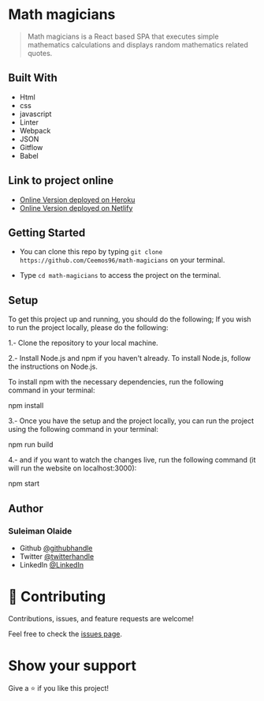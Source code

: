 # Math magicians

> Math magicians is a React based SPA that executes simple mathematics calculations and displays random mathematics related quotes. 


## Built With

- Html
- css
- javascript
- Linter
- Webpack
- JSON
- Gitflow
- Babel

## Link to project online
- [Online Version deployed on Heroku](https://math-magicians-ceemos.herokuapp.com/)
- [Online Version deployed on Netlify](https://radiant-lolly-8f018e.netlify.app/)

## Getting Started

- You can clone this repo by typing `git clone https://github.com/Ceemos96/math-magicians` on your terminal.

- Type `cd math-magicians` to access the project on the terminal.

## Setup

To get this project up and running, you should do the following; If you wish to run the project locally, please do the following:

1.- Clone the repository to your local machine. 

2.- Install Node.js and npm if you haven't already. To install Node.js, follow the instructions on Node.js.

To install npm with the necessary dependencies, run the following command in your terminal: 

npm install 

3.- Once you have the setup and the project locally, you can run the project using the following command in your terminal:

npm run build

4.- and if you want to watch the changes live, run the following command (it will run the website on localhost:3000):

npm start

## Author
### **Suleiman Olaide**

- Github [@githubhandle](https://github.com/ceemos96)
- Twitter [@twitterhandle](https://twitter.com/ceemos_dev)
- LinkedIn [@LinkedIn](https://www.linkedin.com/in/suleiman-olaide-97689b154/)

# 🤝 Contributing

Contributions, issues, and feature requests are welcome!

Feel free to check the [issues page](https://github.com/Ceemos96/math-magicians/issues).

# Show your support

Give a ⭐️ if you like this project!

